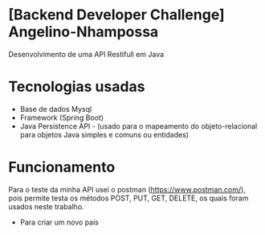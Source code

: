 # [Backend Developer Challenge] Angelino-Nhampossa
Desenvolvimento de uma API Restifull em Java

# Tecnologias usadas
* Base de dados Mysql
* Framework (Spring Boot)
* Java Persistence API - (usado para o mapeamento do objeto-relacional para objetos Java simples e comuns ou entidades)

# Funcionamento
Para o teste da minha API usei o postman (https://www.postman.com/), pois permite testa os métodos POST, PUT, GET, DELETE, os quais foram usados neste trabalho.
- Para criar um novo país
